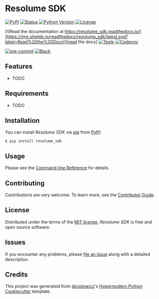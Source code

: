 # Resolume SDK

[![PyPI](https://img.shields.io/pypi/v/resolume_sdk.svg)][pypi_]
[![Status](https://img.shields.io/pypi/status/resolume_sdk.svg)][status]
[![Python Version](https://img.shields.io/pypi/pyversions/resolume_sdk)][python version]
[![License](https://img.shields.io/pypi/l/resolume_sdk)][license]

[![Read the documentation at https://resolume_sdk.readthedocs.io/](https://img.shields.io/readthedocs/resolume_sdk/latest.svg?label=Read%20the%20Docs)][read the docs]
[![Tests](https://github.com/allenellis/resolume_sdk/workflows/Tests/badge.svg)][tests]
[![Codecov](https://codecov.io/gh/allenellis/resolume_sdk/branch/main/graph/badge.svg)][codecov]

[![pre-commit](https://img.shields.io/badge/pre--commit-enabled-brightgreen?logo=pre-commit&logoColor=white)][pre-commit]
[![Black](https://img.shields.io/badge/code%20style-black-000000.svg)][black]

[pypi_]: https://pypi.org/project/resolume_sdk/
[status]: https://pypi.org/project/resolume_sdk/
[python version]: https://pypi.org/project/resolume_sdk
[read the docs]: https://resolume_sdk.readthedocs.io/
[tests]: https://github.com/allenellis/resolume_sdk/actions?workflow=Tests
[codecov]: https://app.codecov.io/gh/allenellis/resolume_sdk
[pre-commit]: https://github.com/pre-commit/pre-commit
[black]: https://github.com/psf/black

## Features

- TODO

## Requirements

- TODO

## Installation

You can install _Resolume SDK_ via [pip] from [PyPI]:

```console
$ pip install resolume_sdk
```

## Usage

Please see the [Command-line Reference] for details.

## Contributing

Contributions are very welcome.
To learn more, see the [Contributor Guide].

## License

Distributed under the terms of the [MIT license][license],
_Resolume SDK_ is free and open source software.

## Issues

If you encounter any problems,
please [file an issue] along with a detailed description.

## Credits

This project was generated from [@cjolowicz]'s [Hypermodern Python Cookiecutter] template.

[@cjolowicz]: https://github.com/cjolowicz
[pypi]: https://pypi.org/
[hypermodern python cookiecutter]: https://github.com/cjolowicz/cookiecutter-hypermodern-python
[file an issue]: https://github.com/allenellis/resolume_sdk/issues
[pip]: https://pip.pypa.io/

<!-- github-only -->

[license]: https://github.com/allenellis/resolume_sdk/blob/main/LICENSE
[contributor guide]: https://github.com/allenellis/resolume_sdk/blob/main/CONTRIBUTING.md
[command-line reference]: https://resolume_sdk.readthedocs.io/en/latest/usage.html
